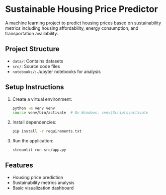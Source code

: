 # Sustainable Housing Price Predictor

A machine learning project to predict housing prices based on sustainability metrics including housing affordability, energy consumption, and transportation availability.

## Project Structure
- `data/`: Contains datasets
- `src/`: Source code files
- `notebooks/`: Jupyter notebooks for analysis

## Setup Instructions
1. Create a virtual environment:
   ```bash
   python -m venv venv
   source venv/bin/activate  # On Windows: venv\Scripts\activate
   ```

2. Install dependencies:
   ```bash
   pip install -r requirements.txt
   ```

3. Run the application:
   ```bash
   streamlit run src/app.py
   ```

## Features
- Housing price prediction
- Sustainability metrics analysis
- Basic visualization dashboard
